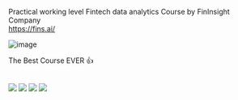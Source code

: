 Practical working level Fintech data analytics Course by FinInsight Company <br>
https://fins.ai/ <br>

![image](https://github.com/baikAnalyst/Seoul_Software_Academy/assets/144884963/85616578-a599-4067-b97c-8517ebce2d49)

The Best Course EVER 👍<br><br>


<img src="https://img.shields.io/badge/Python-3776AB?style=for-the-badge&logo=Python&logoColor=white">


<img src="https://img.shields.io/badge/TensorFlow-FF6F00?style=for-the-badge&logo=TensorFlow&logoColor=white">


<img src="https://img.shields.io/badge/mysql-4479A1?style=for-the-badge&logo=mysql&logoColor=white">


<img src="https://img.shields.io/badge/github-181717?style=for-the-badge&logo=github&logoColor=white">


